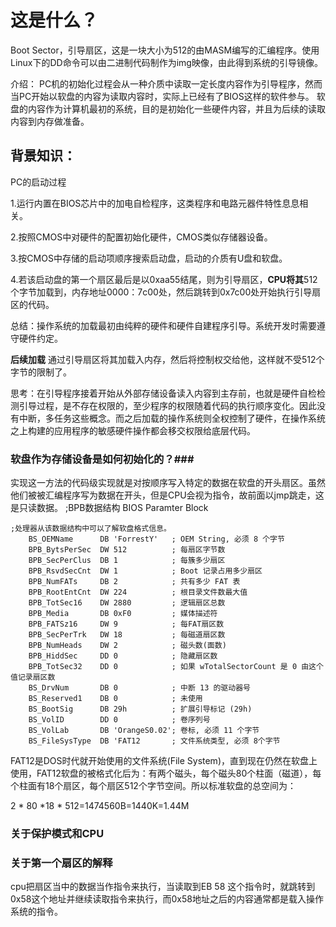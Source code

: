 # 这是什么？
Boot Sector，引导扇区，这是一块大小为512的由MASM编写的汇编程序。使用Linux下的DD命令可以由二进制代码制作为img映像，由此得到系统的引导镜像。

介绍：
PC机的初始化过程会从一种介质中读取一定长度内容作为引导程序，然而当PC开始以软盘的内容为读取内容时，实际上已经有了BIOS这样的软件参与。
软盘的内容作为计算机最初的系统，目的是初始化一些硬件内容，并且为后续的读取内容到内存做准备。

## 背景知识：

PC的启动过程

1.运行内置在BIOS芯片中的加电自检程序，这类程序和电路元器件特性息息相关。

2.按照CMOS中对硬件的配置初始化硬件，CMOS类似存储器设备。

3.按CMOS中存储的启动项顺序搜索启动盘，启动的介质有U盘和软盘。

4.若该启动盘的第一个扇区最后是以0xaa55结尾，则为引导扇区，**CPU将其**512个字节加载到，内存地址0000：7c00处，然后跳转到0x7c00处开始执行引导扇区的代码。

总结：操作系统的加载最初由纯粹的硬件和硬件自建程序引导。系统开发时需要遵守硬件约定。

**后续加载**
通过引导扇区将其加载入内存，然后将控制权交给他，这样就不受512个字节的限制了。

思考：在引导程序接着开始从外部存储设备读入内容到主存前，也就是硬件自检检测引导过程，是不存在权限的，至少程序的权限随着代码的执行顺序变化。因此没有中断，多任务这些概念。而之后加载的操作系统则全权控制了硬件，在操作系统之上构建的应用程序的敏感硬件操作都会移交权限给底层代码。

### 软盘作为存储设备是如何初始化的？###

实现这一方法的代码级实现就是对按顺序写入特定的数据在软盘的开头扇区。虽然他们被被汇编程序写为数据在开头，但是CPU会视为指令，故前面以jmp跳走，这是只读数据。
;BPB数据结构 BIOS Paramter Block

``` mipsasm
;处理器从该数据结构中可以了解软盘格式信息。
	BS_OEMName		DB 'ForrestY'	; OEM String, 必须 8 个字节
	BPB_BytsPerSec	DW 512			; 每扇区字节数
	BPB_SecPerClus	DB 1			; 每簇多少扇区
	BPB_RsvdSecCnt	DW 1			; Boot 记录占用多少扇区
	BPB_NumFATs		DB 2			; 共有多少 FAT 表
	BPB_RootEntCnt	DW 224			; 根目录文件数最大值
	BPB_TotSec16	DW 2880			; 逻辑扇区总数
	BPB_Media		DB 0xF0			; 媒体描述符
	BPB_FATSz16		DW 9			; 每FAT扇区数
	BPB_SecPerTrk	DW 18			; 每磁道扇区数
	BPB_NumHeads	DW 2			; 磁头数(面数)
	BPB_HiddSec		DD 0			; 隐藏扇区数
	BPB_TotSec32	DD 0			; 如果 wTotalSectorCount 是 0 由这个值记录扇区数
	BS_DrvNum		DB 0			; 中断 13 的驱动器号
	BS_Reserved1	DB 0			; 未使用
	BS_BootSig		DB 29h			; 扩展引导标记 (29h)
	BS_VolID		DD 0			; 卷序列号
	BS_VolLab		DB 'OrangeS0.02'; 卷标, 必须 11 个字节
	BS_FileSysType	DB 'FAT12  	    ; 文件系统类型, 必须 8个字节  
```

FAT12是DOS时代就开始使用的文件系统(File System)，直到现在仍然在软盘上使用，FAT12软盘的被格式化后为：有两个磁头，每个磁头80个柱面（磁道），每个柱面有18个扇区，每个扇区512个字节空间。所以标准软盘的总空间为：

2 * 80 *18 * 512=1474560B=1440K=1.44M



### 关于保护模式和CPU ###


### 关于第一个扇区的解释

cpu把扇区当中的数据当作指令来执行，当读取到EB 58 这个指令时，就跳转到0x58这个地址并继续读取指令来执行，而0x58地址之后的内容通常都是载入操作系统的指令。